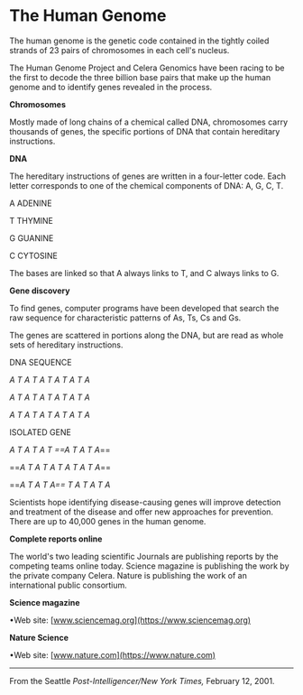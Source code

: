 # **The Human Genome**

The human genome is the genetic code contained in the tightly coiled strands of 23 pairs of chromosomes in each cell's nucleus.

The Human Genome Project and Celera Genomics have been racing to be the first to decode the three billion base pairs that make up the human genome and to identify genes revealed in the process.

**Chromosomes**

Mostly made of long chains of a chemical called DNA, chromosomes carry thousands of genes, the specific portions of DNA that contain hereditary instructions.

**DNA**

The hereditary instructions of genes are written in a four-letter code. Each letter corresponds to one of the chemical components of DNA: A, G, C, T.

A ADENINE

T THYMINE

G GUANINE

C CYTOSINE

The bases are linked so that A always links to T, and C always links to G.

**Gene discovery**

To find genes, computer programs have been developed that search the raw sequence for characteristic patterns of As, Ts, Cs and Gs.

The genes are scattered in portions along the DNA, but are read as whole sets of hereditary instructions.

DNA SEQUENCE

_A T A T A T A T A T A_

_A T A T A T A T A T A_

_A T A T A T A T A T A_

ISOLATED GENE

_A T A T A T ==A T A T A_==

==_A T A T A T A T A T A_==

==_A T A T A== T A T A T A_

Scientists hope identifying disease-causing genes will improve detection and treatment of the disease and offer new approaches for prevention. There are up to 40,000 genes in the human genome.

**Complete reports online**

The world's two leading scientific Journals are publishing reports by the competing teams online today. Science magazine is publishing the work by the private company Celera. Nature is publishing the work of an international public consortium.

**Science magazine**

•Web site: [www.sciencemag.org](https://www.sciencemag.org)

**Nature Science**

•Web site: [www.nature.com](https://www.nature.com)

---
From the Seattle _Post-Intelligencer/New York Times,_ February 12, 2001.